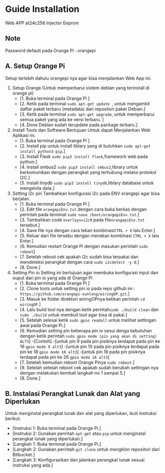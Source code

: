 # Guide Installation

Web APP at24c256 Injector Eeprom

## Note
Password default pada Orange Pi : orangepi

## A. Setup Orange Pi

Setup terlebih dahulu orangepi nya agar bisa menjalankan Web App ini.

1.    Setup Orange (Untuk memperbarui sistem debian yang terinstall di orange pi)
      - [1. Buka terminal pada Orange Pi ]
      - [2. Ketik pada terminal ```sudo apt-get update ```, untuk mengambil daftar paket terbaru (metadata) dari repositori paket Debian.]
      - [3. Ketik pada terminal ```sudo apt-get upgrade```, untuk memperbarui semua paket yang ada ke versi terbaru. ]
      - [4. Done Debian sudah terupdate pada package terbaru.]
2.    Install Tools dan Software
      Bertujuan Untuk dapat Menjalankan Web Aplikasi ini.
      - [1. Buka terminal pada Orange Pi ]
      - [2. Install pip untuk install liblary yang di butuhkan ```sudo apt-get install python3-pip```.]
      - [3. Install Flask ```sudo pip3 install flask```,framework web pada python.]
      - [4. Install smbus2 ```sudo pip3 install smbus2```,library untuk berkomunikasi dengan perangkat yang terhubung melalui protokol I2C.]
      - [5. Install tinydb ```sudo pip3 install tinydb```,liblary database untuk mengelola data.]
4.    Setting i2c pin
      Tambahkan konfigurasi i2c pada ENV orangepi agar bisa berjalan.
      - [1. Buka terminal pada Orange Pi ]
      - [2. Edit file ```orangepiEnv.txt``` dengan cara buka berkas dengan perintah pada terminal ```sudo nano /boot/orangepiEnv.txt```.]
      - [3. Tambahkan code ```overlays=i2c0``` pada file```orangepiEnv.txt``` tersebut.]
      - [4. Save file nya dengan cara tekan kombinasi```CTRL + O``` lalu Enter.]
      - [5. Keluar dari file tersebu dengan menekan kombinasi ```CTRL + X``` lalu Enter.]
      - [6. Kemudian restart Orange Pi dengan masukan perintah ```sudo reboot```]
      - [7. Setelah reboot cek apakah i2c sudah bisa terpakai dan mendeteksi perangkat dengan cara ```sudo i2cdetect -y 0```.]
      - [8. Done.]
6.    Setting Pin io
      Setting ini bertujuan agar membuka konfigurasi input dan ouput dari pin io yang ada di Orange Pi
      - [1. Buka terminal pada Orange Pi ]
      - [2. Clone tools untuk setting pin io pada repo github ini : ```https://github.com/orangepi-xunlong/wiringOP.git```.]
      - [3. Masuk ke folder direktori wiringOPnya ketikan perintah ```cd wiringOP```.]
      - [4. Lalu build tool nya dengan ketik perintah```sudo ./build clean``` dan ```sudo ./build``` untuk membuil tool agar bisa di pakai.]
      - [5. Setelah selesai ketik ```sudo gpio readall``` untuk melihat settingan awal pada Orange Pi.]
      - [6. Kemudian setting pin beberapa pin io sesui denga kebutuhan dengan ketik perintah ```sudo gpio mode (pin yang akan di setting) ALT3```]
        -[Contoh]
        -[untuk pin 9 pada pin pisiknya terdapat pada pin ke 16 ```gpio mode 9 alt3```]
        -[untuk pin 10 pada pin pisiknya terdapat pada pin ke 18 ```gpio mode 10 alt3```]
        -[untuk pin 16 pada pin pisiknya terdapat pada pin ke 26 ```gpio mode 16 alt3```]  
      - [7. Setelah kemudian reboot Orange Pinya ```sudo reboot```.]
      - [9. Setelah setelah reboot cek apakah sudah berubah settingan nya dengan melakukan kembali langkah no 1 sampai 5.]
      - [8. Done.]
    

## B. Instalasi Perangkat Lunak dan Alat yang Diperlukan

Untuk menginstal perangkat lunak dan alat yang diperlukan, ikuti instruksi berikut:

- [Instruksi 1: Buka terminal pada Orange Pi.]
- [Instruksi 2: Gunakan perintah `apt-get` atau `pip` untuk menginstal perangkat lunak yang diperlukan.]
- [Langkah 1: Buka terminal pada Orange Pi.]
- [Langkah 2: Gunakan perintah `git clone` untuk mengklon repositori dari Bitbucket.]
- [Langkah 3: Konfigurasikan dan jalankan perangkat lunak sesuai instruksi yang ada.]
